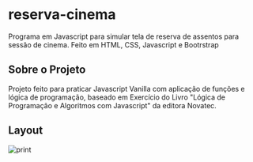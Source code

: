 # reserva-cinema
Programa em Javascript para simular tela de reserva de assentos para sessão de cinema. Feito em HTML, CSS, Javascript e Bootrstrap

## Sobre o Projeto
 Projeto feito para praticar Javascript Vanilla com aplicação de funções e lógica de programação, baseado em Exercício do Livro "Lógica de Programação e Algoritmos com Javascript" da editora Novatec.
 
 ## Layout 
 
 ![print](https://user-images.githubusercontent.com/112594906/236891535-3e856048-fe82-409a-97aa-e68a2c5e7f9a.png)
